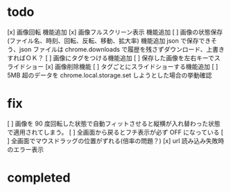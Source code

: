 # todo

[x] 画像回転 機能追加
[x] 画像フルスクリーン表示 機能追加
[ ] 画像の状態保存(ファイル名、時刻、回転、反転、移動、拡大率) 機能追加
json で保存できそう、json ファイルは chrome.downloads で履歴を残さずダウンロード、上書きすればＯＫ？
[ ] 画像にタグをつける機能追加
[ ] 保存した画像を左右キーでスライドショー
[x] 画像削除機能
[ ] タグごとにスライドショーする機能追加
[ ] 5MB 超のデータを chrome.local.storage.set しようとした場合の挙動確認

# fix

[ ] 画像を 90 度回転した状態で自動フィットさせると縦横が入れ替わった状態で適用されてしまう。
[ ] 全画面から戻るとフチ表示が必ず OFF になっている
[ ] 全画面でマウスドラッグの位置がずれる(倍率の問題？)
[x] url 読み込み失敗時のエラー表示

# completed

